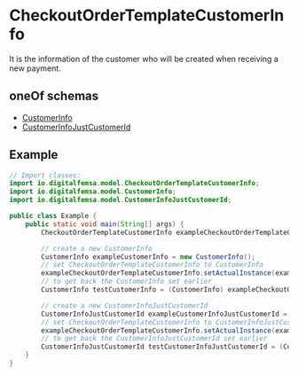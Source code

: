 

# CheckoutOrderTemplateCustomerInfo

It is the information of the customer who will be created when receiving a new payment.

## oneOf schemas
* [CustomerInfo](CustomerInfo.md)
* [CustomerInfoJustCustomerId](CustomerInfoJustCustomerId.md)

## Example
```java
// Import classes:
import io.digitalfemsa.model.CheckoutOrderTemplateCustomerInfo;
import io.digitalfemsa.model.CustomerInfo;
import io.digitalfemsa.model.CustomerInfoJustCustomerId;

public class Example {
    public static void main(String[] args) {
        CheckoutOrderTemplateCustomerInfo exampleCheckoutOrderTemplateCustomerInfo = new CheckoutOrderTemplateCustomerInfo();

        // create a new CustomerInfo
        CustomerInfo exampleCustomerInfo = new CustomerInfo();
        // set CheckoutOrderTemplateCustomerInfo to CustomerInfo
        exampleCheckoutOrderTemplateCustomerInfo.setActualInstance(exampleCustomerInfo);
        // to get back the CustomerInfo set earlier
        CustomerInfo testCustomerInfo = (CustomerInfo) exampleCheckoutOrderTemplateCustomerInfo.getActualInstance();

        // create a new CustomerInfoJustCustomerId
        CustomerInfoJustCustomerId exampleCustomerInfoJustCustomerId = new CustomerInfoJustCustomerId();
        // set CheckoutOrderTemplateCustomerInfo to CustomerInfoJustCustomerId
        exampleCheckoutOrderTemplateCustomerInfo.setActualInstance(exampleCustomerInfoJustCustomerId);
        // to get back the CustomerInfoJustCustomerId set earlier
        CustomerInfoJustCustomerId testCustomerInfoJustCustomerId = (CustomerInfoJustCustomerId) exampleCheckoutOrderTemplateCustomerInfo.getActualInstance();
    }
}
```


